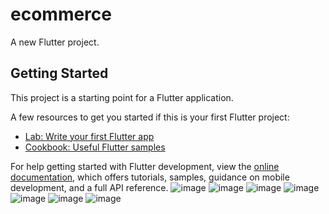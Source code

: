 # ecommerce

A new Flutter project.

## Getting Started

This project is a starting point for a Flutter application.

A few resources to get you started if this is your first Flutter project:

- [Lab: Write your first Flutter app](https://docs.flutter.dev/get-started/codelab)
- [Cookbook: Useful Flutter samples](https://docs.flutter.dev/cookbook)

For help getting started with Flutter development, view the
[online documentation](https://docs.flutter.dev/), which offers tutorials,
samples, guidance on mobile development, and a full API reference.
![image](https://github.com/user-attachments/assets/0ee8f9f0-f05a-49dd-8987-2025ae0bd848)
![image](https://github.com/user-attachments/assets/0fcc7d56-4b73-49f8-b135-542b96b0347d)
![image](https://github.com/user-attachments/assets/4b7b14ce-1192-44f7-a306-bd53ac903678)
![image](https://github.com/user-attachments/assets/c5cf3e73-8041-4c52-b66c-1f8d224f5d33)
![image](https://github.com/user-attachments/assets/4f943aca-a78a-4b85-b8a7-ccccf46992c8)
![image](https://github.com/user-attachments/assets/6d835794-44bb-4990-897e-9724cde229c3)
![image](https://github.com/user-attachments/assets/32efbed6-c014-477a-9c3b-3930fabd0737)

